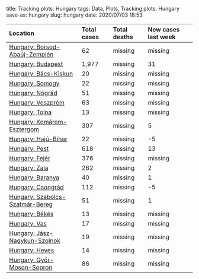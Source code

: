 title: Tracking plots:  Hungary
tags: Data, Plots, Tracking plots:  Hungary
save-as: hungary
slug: hungary
date: 2020/07/03 18:53


| Location                                                                    | Total cases   | Total deaths   | New cases last week   |
|:----------------------------------------------------------------------------|:--------------|:---------------|:----------------------|
| [Hungary: Borsod-Abaúj-Zemplén](html/Hungary-Borsod-Abaúj-Zemplén.html)     | 62            | missing        | missing               |
| [Hungary: Budapest](html/Hungary-Budapest.html)                             | 1,977         | missing        | 31                    |
| [Hungary: Bács-Kiskun](html/Hungary-Bács-Kiskun.html)                       | 20            | missing        | missing               |
| [Hungary: Somogy](html/Hungary-Somogy.html)                                 | 22            | missing        | missing               |
| [Hungary: Nógrád](html/Hungary-Nógrád.html)                                 | 51            | missing        | missing               |
| [Hungary: Veszprém](html/Hungary-Veszprém.html)                             | 63            | missing        | missing               |
| [Hungary: Tolna](html/Hungary-Tolna.html)                                   | 13            | missing        | missing               |
| [Hungary: Komárom-Esztergom](html/Hungary-Komárom-Esztergom.html)           | 307           | missing        | 5                     |
| [Hungary: Hajú-Bihar](html/Hungary-Hajú-Bihar.html)                         | 22            | missing        | -5                    |
| [Hungary: Pest](html/Hungary-Pest.html)                                     | 618           | missing        | 13                    |
| [Hungary: Fejér](html/Hungary-Fejér.html)                                   | 376           | missing        | missing               |
| [Hungary: Zala](html/Hungary-Zala.html)                                     | 262           | missing        | 2                     |
| [Hungary: Baranya](html/Hungary-Baranya.html)                               | 40            | missing        | 1                     |
| [Hungary: Csongrád](html/Hungary-Csongrád.html)                             | 112           | missing        | -5                    |
| [Hungary: Szabolcs-Szatmár-Bereg](html/Hungary-Szabolcs-Szatmár-Bereg.html) | 51            | missing        | 1                     |
| [Hungary: Békés](html/Hungary-Békés.html)                                   | 13            | missing        | missing               |
| [Hungary: Vas](html/Hungary-Vas.html)                                       | 17            | missing        | missing               |
| [Hungary: Jász-Nagykun-Szolnok](html/Hungary-Jász-Nagykun-Szolnok.html)     | 19            | missing        | missing               |
| [Hungary: Heves](html/Hungary-Heves.html)                                   | 14            | missing        | missing               |
| [Hungary: Győr-Moson-Sopron](html/Hungary-Győr-Moson-Sopron.html)           | 86            | missing        | missing               |

